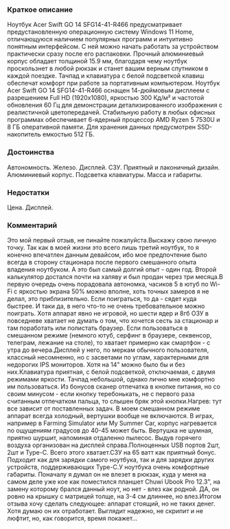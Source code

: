 ### **Краткое описание**
Ноутбук Acer Swift GO 14 SFG14-41-R466 предусматривает предустановленную операционную систему Windows 11 Home, отличающуюся наличием популярных программ и интуитивно понятным интерфейсом. С ней можно начать работать за устройством практически сразу после его распаковки. Прочный алюминиевый корпус обладает толщиной 15.9 мм, благодаря чему ноутбук проскользнет в любой рюкзак и станет вашим верным спутником в каждой поездке. Тачпад и клавиатура с белой подсветкой клавиш обеспечат комфорт при работе за портативным компьютером.  Ноутбук Acer Swift GO 14 SFG14-41-R466 оснащен 14-дюймовым дисплеем с разрешением Full HD (1920x1080), яркостью 300 Кд/м² и частотой обновления 60 Гц для демонстрации детализированного изображения с реалистичной цветопередачей. Стабильную работу в любых офисных программах обеспечивает 6-ядерный процессор AMD Ryzen 5 7530U и 8 ГБ оперативной памяти. Для хранения данных предусмотрен SSD-накопитель емкостью 512 ГБ.

### **Достоинства**
Автономность. Железо. Дисплей. СЗУ. Приятный и лаконичный дизайн. Алюминиевый корпус. Подсветка клавиатуры. Масса и габариты.

### **Недостатки**
Цена. Дисплей.

### **Комментарий**
Это мой первый отзыв, не пинайте пожалуйста.Выскажу свою личную точку. Так как в моей жизни это всего лишь третий ноутбук, то я конечно впечатлен данным девайсом, ибо мое предпочтение было всегда в сторону стационара после первого смешанного опыта владения ноутбуком. А это был самый долгий опыт - один год. Второй калькулятор достался почти на халяву и был продан через три месяца.В первую очередь очень порадовала автономка, часиков 5 в ютуб по Wi-Fi с яркостью экрана 50% можно вполне, хоть точных замеров я не делал, это приблизительно. Если поиграться, то да - сядет куда быстрее. И таки да, в него что-то не очень требовательное можно поиграть. Хотя аппарат явно не игровой, но шести ядер и 8гб ОЗУ в повседневе хватает не думать о том, что хочется сесть за стационар и там поработать или полистать браузер. Если пользоваться в смешанном режиме (немного ютуб, серфинг в браузере, секвенсор, телеграм, лежание на столе), то хватает примерно как смартфон - с утра до вечера.Дисплей у него, по меркам обычного пользователя, классный несомненно, но с засветами по углам, характерными для недорогих IPS мониторов. Хотя на 14" можно было бы и без них.Клавиатура приятная, с белой подсветкой, отключаемая, с двумя режимами яркости. Тачпад небольшой, однако лично мне комфортно им пользоваться. Из бонусов сканер отпечатка в кнопке питания, но со своим минусом - если кнопку теребонькать, не с первого раза считанным отпечатком пальца, то слышен бряк этой кнопки.Нагрев: тут все зависит от поставленных задач. В моем смешанном режиме аппарат всегда холодный, вертушки вообще не включаются. В играх, например в Farming Simulator или My Summer Car, корпус нагревается по ощущениям градусов до 40-45 может быть. Вертушка не шумная, приятно шуршит, напоминая отдаленно пылесос. Выдув горячего воздуха организован на дисплей справа.Полноценных USB портов 2шт, 2шт и Type-C. Всего этого хватает.СЗУ на 65 ватт как приятный бонус. Подходит как для зарядки самого ноутбука, так и для зарядки других устройств, поддерживающих Type-C.У ноутбука очень комфортные габариты. Поначалу я думал он не влезет в рюкзак, куда у меня на самом деле уже кое как поместился планшет Chuwi Ubook Pro 12.3", на замену которому брался данный ноут, но нет - влез как родной. ДА, он ровно на крышку с матрицей толще, на 3-4 см длиннее, но влез.Итогом отзыва хочу сделать следующее: аппарат стоящий, но не таких денег. Хотя думаю он их отработает. Выглядит надежно, не скрипит и не люфтит, но, как говорится, время покажет...
